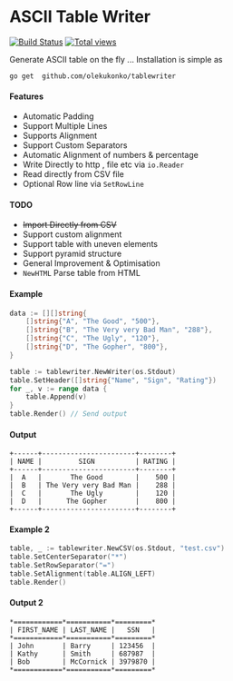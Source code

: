ASCII Table Writer
=========

[![Build Status](https://travis-ci.org/olekukonko/tablewriter.png?branch=master)](https://travis-ci.org/olekukonko/tablewriter) [![Total views](https://sourcegraph.com/api/repos/github.com/olekukonko/tablewriter/counters/views.png)](https://sourcegraph.com/github.com/olekukonko/tablewriter)

Generate ASCII table on the fly ...  Installation is simple as

    go get  github.com/olekukonko/tablewriter


#### Features
- Automatic Padding
- Support Multiple Lines
- Supports Alignment
- Support Custom Separators
- Automatic Alignment of numbers & percentage
- Write Directly to http , file etc via `io.Reader`
- Read directly from CSV file
- Optional Row line via `SetRowLine`

#### TODO
- ~~Import Directly from CSV~~
- Support custom alignment
- Support table with uneven elements
- Support pyramid structure
- General Improvement & Optimisation
- `NewHTML` Parse table from HTML


#### Example
```go
data := [][]string{
    []string{"A", "The Good", "500"},
    []string{"B", "The Very very Bad Man", "288"},
    []string{"C", "The Ugly", "120"},
    []string{"D", "The Gopher", "800"},
}

table := tablewriter.NewWriter(os.Stdout)
table.SetHeader([]string{"Name", "Sign", "Rating"})
for _, v := range data {
    table.Append(v)
}
table.Render() // Send output
```

#### Output
```
+------+-----------------------+--------+
| NAME |         SIGN          | RATING |
+------+-----------------------+--------+
|  A   |       The Good        |    500 |
|  B   | The Very very Bad Man |    288 |
|  C   |       The Ugly        |    120 |
|  D   |      The Gopher       |    800 |
+------+-----------------------+--------+
```


#### Example 2
```go
table, _ := tablewriter.NewCSV(os.Stdout, "test.csv")
table.SetCenterSeparator("*")
table.SetRowSeparator("=")
table.SetAlignment(table.ALIGN_LEFT)
table.Render()
```

#### Output 2
```
*============*===========*=========*
| FIRST_NAME | LAST_NAME |   SSN   |
*============*===========*=========*
| John       | Barry     | 123456  |
| Kathy      | Smith     | 687987  |
| Bob        | McCornick | 3979870 |
*============*===========*=========*
```
